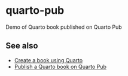 # quarto-pub
Demo of Quarto book published on Quarto Pub

## See also

- [Create a book using Quarto](https://quarto.org/docs/books/)
- [Publish a Quarto book on Quarto Pub](https://quarto.org/docs/publishing/quarto-pub.html)
